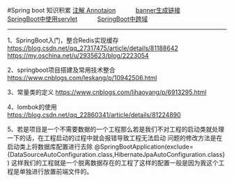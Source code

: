#Spring boot 知识积累
<a href="#" onclick="refreshSpringBootContent('annotaion')">注解 Annotaion</a>&emsp;&emsp;&emsp;
<a href="#" onclick="refreshSpringBootContent('banner')">banner生成链接</a>&emsp;&emsp;&emsp;
<a href="#" onclick="refreshSpringBootContent('servlet')">SpringBoot中使用servlet</a>&emsp;&emsp;&emsp;
<a href="#" onclick="refreshSpringBootContent('crossdomain')">SpringBoot中跨域</a>&emsp;&emsp;&emsp;

---

1、SpringBoot入门，整合Redis实现缓存
	https://blog.csdn.net/qq_27317475/article/details/81188642
	https://my.oschina.net/u/2935623/blog/2223054
	
2、springboot项目搭建及常用技术整合
	https://www.cnblogs.com/leskang/p/10942506.html

3、常量类的定义
	https://www.cnblogs.com/lihaoyang/p/6913295.html
	
4、lombok的使用
	https://blog.csdn.net/qq_22860341/article/details/81224890
	
	
5、若是项目是一个不需要数据的一个工程那么若是我们不对工程的启动类就处理一下的话，在工程启动的过程中就会报错导致工程无法启动
	问题的修改方法是在启动类上将数据库配置进行去除
	@SpringBootApplication(exclude={DataSourceAutoConfiguration.class,HibernateJpaAutoConfiguration.class})
	这样我们的工程就是一个脱离数据存在的工程了这样的配置一般是因为我这个工程是单独进行放置前端文件的。
    


 